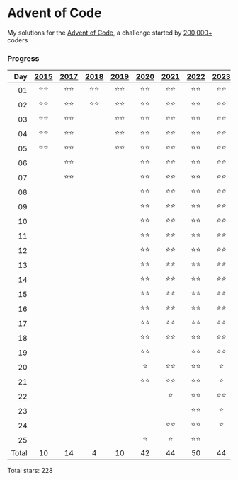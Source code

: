 # Advent of Code

My solutions for the [Advent of Code](https://adventofcode.com), a challenge started by [200,000+](https://adventofcode.com/2023/stats) coders

### Progress
| Day |[2015](https://adventofcode.com/2015)|[2017](https://adventofcode.com/2017)|[2018](https://adventofcode.com/2018)|[2019](https://adventofcode.com/2019)|[2020](https://adventofcode.com/2020)|[2021](https://adventofcode.com/2021)|[2022](https://adventofcode.com/2022)|[2023](https://adventofcode.com/2023)|[2024](https://adventofcode.com/2024)|
| --: | :--------: | :--------: | :--------: | :--------: | :--------: | :--------: | :--------: | :--------: | :--------: |
| 01  |:star::star:|:star::star:|:star::star:|:star::star:|:star::star:|:star::star:|:star::star:|:star::star:|:star::star:
| 02  |:star::star:|:star::star:|:star::star:|:star::star:|:star::star:|:star::star:|:star::star:|:star::star:|:star::star:
| 03  |:star::star:|:star::star:||:star::star:|:star::star:|:star::star:|:star::star:|:star::star:|:star::star:
| 04  |:star::star:|:star::star:||:star::star:|:star::star:|:star::star:|:star::star:|:star::star:|:star::star:
| 05  |:star::star:|:star::star:||:star::star:|:star::star:|:star::star:|:star::star:|:star::star:|:star::star:
| 06  ||:star::star:|||:star::star:|:star::star:|:star::star:|:star::star:|
| 07  ||:star::star:|||:star::star:|:star::star:|:star::star:|:star::star:|
| 08  |||||:star::star:|:star::star:|:star::star:|:star::star:|
| 09  |||||:star::star:|:star::star:|:star::star:|:star::star:|
| 10  |||||:star::star:|:star::star:|:star::star:|:star::star:|
| 11  |||||:star::star:|:star::star:|:star::star:|:star::star:|
| 12  |||||:star::star:|:star::star:|:star::star:|:star::star:|
| 13  |||||:star::star:|:star::star:|:star::star:|:star::star:|
| 14  |||||:star::star:|:star::star:|:star::star:|:star::star:|
| 15  |||||:star::star:|:star::star:|:star::star:|:star::star:|
| 16  |||||:star::star:|:star::star:|:star::star:|:star::star:|
| 17  |||||:star::star:|:star::star:|:star::star:|:star::star:|
| 18  |||||:star::star:|:star::star:|:star::star:|:star::star:|
| 19  |||||:star::star:||:star::star:|:star::star:|
| 20  |||||:star:|:star::star:|:star::star:|:star:|
| 21  |||||:star::star:|:star::star:|:star::star:|:star:|
| 22  ||||||:star:|:star::star:|:star::star:|
| 23  |||||||:star::star:|:star:|
| 24  ||||||:star::star:|:star::star:|:star:|
| 25  |||||:star:|:star:|:star::star:||
| Total | 10 | 14 | 4 | 10 | 42 | 44 | 50 | 44 | 10

Total stars: 228
